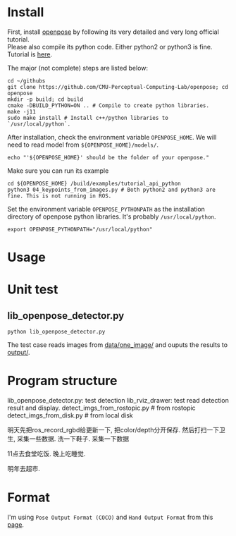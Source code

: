 

# Install

First, install [openpose](https://github.com/CMU-Perceptual-Computing-Lab/openpose) by following its very detailed and very long official tutorial.  
Please also compile its python code. Either python2 or python3 is fine. Tutorial is [here](https://github.com/CMU-Perceptual-Computing-Lab/openpose/blob/master/doc/modules/python_module.md).

The major (not complete) steps are listed below:
``` 
cd ~/githubs
git clone https://github.com/CMU-Perceptual-Computing-Lab/openpose; cd openpose
mkdir -p build; cd build
cmake -DBUILD_PYTHON=ON .. # Compile to create python libraries.
make -j11
sudo make install # Install c++/python libraries to `/usr/local/python`.
```

After installation, check the environment variable `OPENPOSE_HOME`. We will need to read model from `${OPENPOSE_HOME}/models/`.
```
echo "'${OPENPOSE_HOME}' should be the folder of your openpose."
```

Make sure you can run its example 
```
cd ${OPENPOSE_HOME} /build/examples/tutorial_api_python
python3 04_keypoints_from_images.py # Both python2 and python3 are fine. This is not running in ROS. 
```

Set the environment variable `OPENPOSE_PYTHONPATH` as the installation directory of openpose python libraries. It's probably `/usr/local/python`.
```
export OPENPOSE_PYTHONPATH="/usr/local/python"
```

# Usage

# Unit test

## lib_openpose_detector.py
```
python lib_openpose_detector.py
```
The test case reads images from [data/one_image/](data/one_image/) and ouputs the results to [output/](output/).

# Program structure

lib_openpose_detector.py: test detection
lib_rviz_drawer: test read detection result and display.
detect_imgs_from_rostopic.py # from rostopic
detect_imgs_from_disk.py  # from local disk

明天先把ros_record_rgbd给更新一下, 把color/depth分开保存.
然后打扫一下卫生, 采集一些数据.
洗一下鞋子.
采集一下数据

11点去食堂吃饭.
晚上吃睡觉.

明年去超市.

# Format

I'm using `Pose Output Format (COCO)` and `Hand Output Format` from this [page](https://github.com/CMU-Perceptual-Computing-Lab/openpose/blob/master/doc/output.md).



